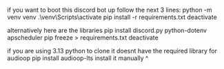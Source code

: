 if you want to boot this discord bot up follow the next 3 lines:
python -m venv venv
.\venv\Scripts\activate
pip install -r requirements.txt
deactivate



alternatively here are the libraries
pip install discord.py python-dotenv apscheduler
pip freeze > requirements.txt
deactivate


if you are using 3.13 python to clone it doesnt have the required library for audioop
pip install audioop-lts 
install it manually ^